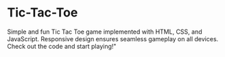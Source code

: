 # Tic-Tac-Toe
Simple and fun Tic Tac Toe game implemented with HTML, CSS, and JavaScript. Responsive design ensures seamless gameplay on all devices. Check out the code and start playing!"
